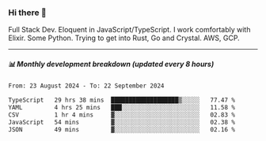 ### Hi there 👋

Full Stack Dev. Eloquent in JavaScript/TypeScript. I work comfortably with Elixir. Some Python. Trying to get into Rust, Go and Crystal. AWS, GCP.

***

##### 📊 Monthly development breakdown (updated every 8 hours)

<!--START_SECTION:waka-->

```txt
From: 23 August 2024 - To: 22 September 2024

TypeScript   29 hrs 38 mins  ███████████████████▒░░░░░   77.47 %
YAML         4 hrs 25 mins   ███░░░░░░░░░░░░░░░░░░░░░░   11.58 %
CSV          1 hr 4 mins     ▓░░░░░░░░░░░░░░░░░░░░░░░░   02.83 %
JavaScript   54 mins         ▓░░░░░░░░░░░░░░░░░░░░░░░░   02.38 %
JSON         49 mins         ▓░░░░░░░░░░░░░░░░░░░░░░░░   02.16 %
```

<!--END_SECTION:waka-->
